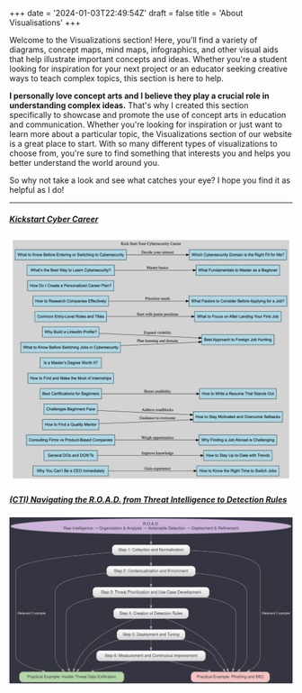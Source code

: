 +++
date = '2024-01-03T22:49:54Z'
draft = false
title = 'About Visualisations'
+++

Welcome to the Visualizations section! Here, you'll find a variety of diagrams, concept maps, mind maps, infographics, and other visual aids that help illustrate important concepts and ideas. Whether you're a student looking for inspiration for your next project or an educator seeking creative ways to teach complex topics, this section is here to help.

**I personally love concept arts and I believe they play a crucial role in understanding complex ideas.** That's why I created this section specifically to showcase and promote the use of concept arts in education and communication. Whether you're looking for inspiration or just want to learn more about a particular topic, the Visualizations section of our website is a great place to start. With so many different types of visualizations to choose from, you're sure to find something that interests you and helps you better understand the world around you.

So why not take a look and see what catches your eye? I hope you find it as helpful as I do!


---

##### [Kickstart Cyber Career](http://localhost:1313/kickstartcareer/)  
<img src="/images/kickstart-cyber-career.jpeg" alt="kickstart-cyber-career" width="950"/></br>

##### [(CTI) Navigating the R.O.A.D. from Threat Intelligence to Detection Rules](http://localhost:1313/posts/intel-to-hunt/)  
<img src="/images/ROAD_CTIDetection_Diagram.svg" width="950"/></br>
